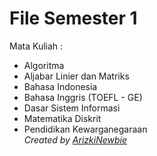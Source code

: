 # File Semester 1
Mata Kuliah :
* Algoritma
* Aljabar Linier dan Matriks
* Bahasa Indonesia
* Bahasa Inggris (TOEFL - GE)
* Dasar Sistem Informasi
* Matematika Diskrit
* Pendidikan Kewarganegaraan <br>
*Created by [ArizkiNewbie](https://arizkinewbie.my.id/ "Pergi dan menghilang")*
